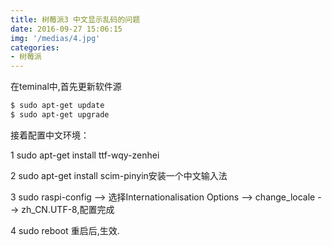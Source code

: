 ```yaml
---
title: 树莓派3 中文显示乱码的问题
date: 2016-09-27 15:06:15
img: '/medias/4.jpg'
categories:
- 树莓派
---
```


在teminal中,首先更新软件源
```bash
$ sudo apt-get update
$ sudo apt-get upgrade
```


接着配置中文环境：

1 sudo apt-get install ttf-wqy-zenhei

2 sudo apt-get install scim-pinyin安装一个中文输入法

3 sudo raspi-config --> 选择Internationalisation Options --> change_locale --> zh_CN.UTF-8,配置完成

4 sudo reboot 重启后,生效.